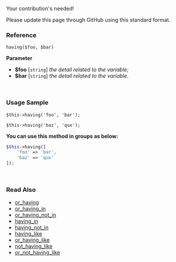 Your contribution's needed!

Please update this page through GitHub using this standard format.

### Reference
`having($foo, $bar)`

**Parameter**
* **$foo** [`string`] *the detail related to the variable;*
* **$bar** [`string`] *the detail related to the variable.*

&nbsp;

### Usage Sample
`$this->having('foo', 'bar');`

`$this->having('baz', 'qux');`

**You can use this method in groups as below:**
```php
$this->having([
    'foo' => 'bar',
    'baz' => 'qux'
]);
```

&nbsp;

### Read Also
* [or_having](./or_having)
* [or_having_in](./or_having_in)
* [or_having_not_in](./or_having_not_in)
* [having_in](./having_in)
* [having_not_in](./having_not_in)
* [having_like](./having_like)
* [or_having_like](./or_having_like)
* [not_having_like](./not_having_like)
* [or_not_having_like](./or_not_having_like)
